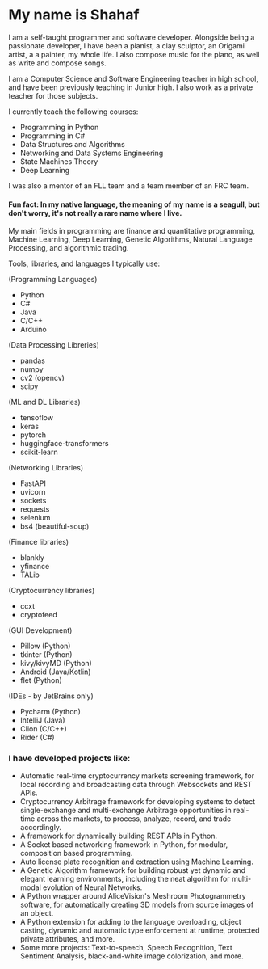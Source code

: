 # My name is Shahaf


I am a self-taught programmer and software developer. 
Alongside being a passionate developer, I have been a pianist, a clay sculptor, an Origami artist, a a painter, my whole life. 
I also compose music for the piano, as well as write and compose songs.

I am a Computer Science and Software Engineering teacher in high school, and have been previously teaching in Junior high.
I also work as a private teacher for those subjects.

I currently teach the following courses:

- Programming in Python
- Programming in C#
- Data Structures and Algorithms
- Networking and Data Systems Engineering
- State Machines Theory
- Deep Learning

I was also a mentor of an FLL team and a team member of an FRC team.


#### Fun fact: In my native language, the meaning of my name is a seagull, but don't worry, it's not really a rare name where I live.

My main fields in programming are finance and quantitative programming, Machine Learning, 
Deep Learning, Genetic Algorithms, Natural Language Processing, and algorithmic trading.

Tools, libraries, and languages I typically use:

(Programming Languages)
 - Python
 - C#
 - Java
 - C/C++
 - Arduino
 
(Data Processing Libreries)
 - pandas
 - numpy
 - cv2 (opencv)
 - scipy

(ML and DL Libraries)
 - tensoflow
 - keras
 - pytorch
 - huggingface-transformers
 - scikit-learn

 (Networking Libraries)
 - FastAPI
 - uvicorn
 - sockets
 - requests
 - selenium
 - bs4 (beautiful-soup)

(Finance libraries)
- blankly
- yfinance
- TALib

(Cryptocurrency libraries)
 - ccxt
 - cryptofeed

(GUI Development)
 - Pillow (Python)
 - tkinter (Python)
 - kivy/kivyMD (Python)
 - Android (Java/Kotlin)
 - flet (Python)

(IDEs - by JetBrains only)
 - Pycharm (Python)
 - IntelliJ (Java)
 - Clion (C/C++)
 - Rider (C#)

### I have developed projects like:
  - Automatic real-time cryptocurrency markets screening framework, for local recording and broadcasting data through Websockets and REST APIs.
  - Cryptocurrency Arbitrage framework for developing systems to detect single-exchange and multi-exchange Arbitrage opportunities in real-time across the markets, to process, analyze, record, and trade accordingly.
  - A framework for dynamically building REST APIs in Python.
  - A Socket based networking framework in Python, for modular, composition based programming.
  - Auto license plate recognition and extraction using Machine Learning.
  - A Genetic Algorithm framework for building robust yet dynamic and elegant learning environments, including the neat algorithm for multi-modal evolution of Neural Networks.
  - A Python wrapper around AliceVision's Meshroom Photogrammetry software, for automatically creating 3D models from source images of an object.
  - A Python extension for adding to the language overloading, object casting, dynamic and automatic type enforcement at runtime, protected private attributes, and more.
  - Some more projects: Text-to-speech, Speech Recognition, Text Sentiment Analysis, black-and-white image colorization, and more.
